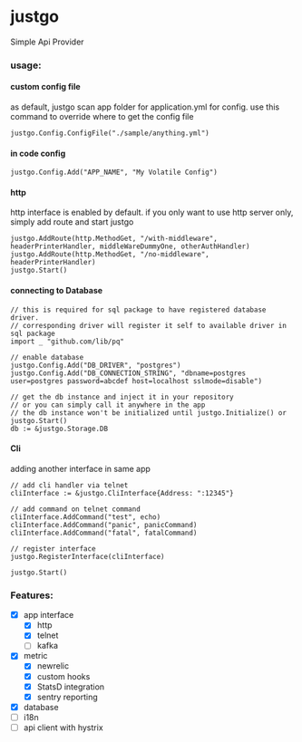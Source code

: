 # justgo
Simple Api Provider

### usage:

#### custom config file
as default, justgo scan app folder for application.yml for config. use this command to override where to get the config file
~~~~
justgo.Config.ConfigFile("./sample/anything.yml")
~~~~

#### in code config
~~~~
justgo.Config.Add("APP_NAME", "My Volatile Config")
~~~~


#### http
http interface is enabled by default. if you only want to use http server only, simply add route and start justgo
~~~~
justgo.AddRoute(http.MethodGet, "/with-middleware", headerPrinterHandler, middleWareDummyOne, otherAuthHandler)
justgo.AddRoute(http.MethodGet, "/no-middleware", headerPrinterHandler)
justgo.Start()
~~~~

#### connecting to Database
~~~~
// this is required for sql package to have registered database driver.
// corresponding driver will register it self to available driver in sql package
import _ "github.com/lib/pq"

// enable database
justgo.Config.Add("DB_DRIVER", "postgres")
justgo.Config.Add("DB_CONNECTION_STRING", "dbname=postgres user=postgres password=abcdef host=localhost sslmode=disable")

// get the db instance and inject it in your repository
// or you can simply call it anywhere in the app
// the db instance won't be initialized until justgo.Initialize() or justgo.Start()
db := &justgo.Storage.DB
~~~~

#### Cli 
adding another interface in same app
~~~~
// add cli handler via telnet
cliInterface := &justgo.CliInterface{Address: ":12345"}

// add command on telnet command
cliInterface.AddCommand("test", echo)
cliInterface.AddCommand("panic", panicCommand)
cliInterface.AddCommand("fatal", fatalCommand)

// register interface
justgo.RegisterInterface(cliInterface)

justgo.Start()
~~~~

### Features:
* [x] app interface
    * [x] http
    * [x] telnet
    * [ ] kafka
* [x] metric
    * [x] newrelic
    * [x] custom hooks
    * [x] StatsD integration
    * [x] sentry reporting
* [x] database 
* [ ] i18n 
* [ ] api client with hystrix
